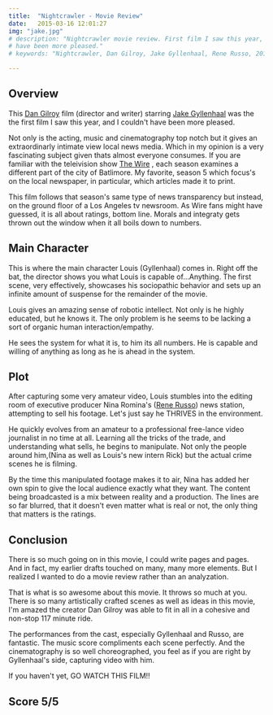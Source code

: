 ```yaml
---
title:  "Nightcrawler - Movie Review"
date:   2015-03-16 12:01:27
img: "jake.jpg"
# description: "Nightcrawler movie review. First film I saw this year, and I couldn't
# have been more pleased."
# keywords: "Nightcrawler, Dan Gilroy, Jake Gyllenhaal, Rene Russo, 2014"

---
```


## Overview

This [Dan Gilroy](http://www.imdb.com/name/nm0319659/) film (director and writer)
 starring [Jake Gyllenhaal](http://www.imdb.com/name/nm0350453/) was the
the first film I saw this year, and I couldn't have been more pleased.



Not only is the acting, music and cinematography top notch but it gives an extraordinarly
intimate view local news media. Which in my opinion is a very fascinating subject
given thats almost everyone consumes. If you are familiar with the teleivision show [The Wire](http://en.wikipedia.org/wiki/The_Wire) ,
each season examines a different part of the city of Batlimore.  My favorite,
season 5  which focus's on the local newspaper, in particular,
which articles made it to print.

This film follows that season's same type of news transparency but instead, on
the ground floor of a  Los Angeles tv newsroom.  As Wire fans might have guessed, it is
all about ratings, bottom line. Morals and integraty gets thrown out the window
when it all boils down to numbers.

## Main Character

This is where the main character Louis (Gyllenhaal) comes in.  Right off the bat,
the director shows you what Louis is capable of...Anything.  The first scene, very
effectively, showcases his sociopathic behavior and sets up an infinite amount of suspense
for the remainder of the movie.

Louis gives an amazing sense of robotic intellect.  Not only is he highly
educated, but he knows it. The only problem is he seems to be lacking a sort of
organic human interaction/empathy.

He sees the system for what it is, to him its all numbers.  He is capable
and willing of anything as long as he is ahead in the system.

## Plot
After capturing some very amateur video, Louis stumbles into the editing
room of executive producer Nina Romina's ([Rene Russo](http://www.imdb.com/name/nm0000623/)) news station, attempting
to sell his footage. Let's just say he THRIVES in the environment.

He quickly evolves from an amateur to a professional free-lance video journalist in no time at all.
Learning all the tricks of the trade, and understanding what sells, he begins to manipulate.
Not only the people around him,(Nina as well as Louis's new intern Rick)
but the actual crime scenes he is filming.

By the time this manipulated footage makes it to air, Nina has added her own
spin to give the local audience exactly what they want.  The content being broadcasted
is a mix between reality and a production. The lines are so far blurred, that it
doesn't even matter what is real or not, the only thing that matters is the ratings.

## Conclusion
There is so much going on in this movie, I could write pages and pages. And in
fact, my earlier drafts touched on many, many more elements. But I realized I wanted to
do a movie review rather than an analyzation.

 That is what is so
awesome about this movie.  It throws so much at you. There is so many artistically
crafted scenes as well as ideas in this movie, I'm amazed the creator Dan Gilroy
was able to fit in all in a cohesive and non-stop 117 minute ride.

The performances from the cast, especially Gyllenhaal and Russo, are fantastic.  The
music score compliments each scene perfectly. And the cinematography is so well
choreographed, you feel as if you are right by Gyllenhaal's side, capturing video
with him.

If you haven't yet, GO WATCH THIS FILM!!

## Score 5/5
